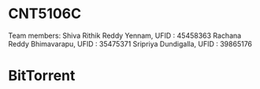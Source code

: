 # CNT5106C
Team members:
Shiva Rithik Reddy Yennam, UFID : 45458363
Rachana Reddy Bhimavarapu, UFID : 35475371
Sripriya Dundigalla, UFID : 39865176
# BitTorrent
